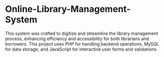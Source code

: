 # Online-Library-Management-System
This system was crafted to digitize and streamline the library management process, enhancing efficiency and accessibility for both librarians and borrowers.
This project uses PHP for handling backend operations, MySQL for data storage, and JavaScript for interactive user forms and validations.
